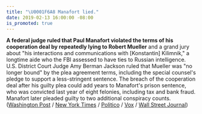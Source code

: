 ```yaml
---
title: "\U0001F6A8 Manafort lied."
date: 2019-02-13 16:00:00 -08:00
is_promoted: true
---
```


**A federal judge ruled that Paul Manafort violated the terms of his cooperation deal by repeatedly lying to Robert Mueller** and a grand jury about "his interactions and communications with \[Konstantin\] Kilimnik," a longtime aide who the FBI assessed to have ties to Russian intelligence. U.S. District Court Judge Amy Berman Jackson ruled that Mueller was "no longer bound" by the plea agreement terms, including the special counsel's pledge to support a less-stringent sentence. The breach of the cooperation deal after his guilty plea could add years to Manafort's prison sentence, who was convicted last year of eight felonies, including tax and bank fraud. Manafort later pleaded guilty to two additional conspiracy counts. ([Washington Post](https://www.washingtonpost.com/local/legal-issues/us-judge-finds-paul-manafort-lied-to-mueller-probe-about-contacts-with-russian-aide/2019/02/13/c5209f7a-2f2c-11e9-86ab-5d02109aeb01_story.html) / [New York Times](https://www.nytimes.com/2019/02/13/us/politics/manafort-mueller.html) / [Politico](https://www.politico.com/story/2019/02/13/paul-manafort-ruling-1169380) / [Vox](https://www.vox.com/2019/2/13/18222477/mueller-manafort-trump-russia-cooperation) / [Wall Street Journal](https://www.wsj.com/articles/judge-rules-paul-manafort-made-false-statements-in-violation-of-plea-agreement-11550101738))
